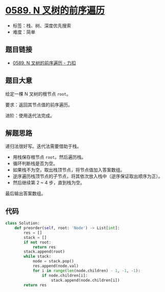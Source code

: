 # [0589. N 叉树的前序遍历](https://leetcode.cn/problems/n-ary-tree-preorder-traversal/)

- 标签：栈、树、深度优先搜索
- 难度：简单

## 题目链接

- [0589. N 叉树的前序遍历 - 力扣](https://leetcode.cn/problems/n-ary-tree-preorder-traversal/)

## 题目大意

给定一棵 N 叉树的根节点 `root`。

要求：返回其节点值的前序遍历。

进阶：使用迭代法完成。

## 解题思路

递归法很好写。迭代法需要借助于栈。

- 用栈保存根节点 `root`。然后遍历栈。
- 循环判断栈是否为空。
- 如果栈不为空，取出栈顶节点，将节点值加入答案数组。
- 逆序遍历栈顶节点的子节点，将其依次放入栈中（逆序保证取出顺序为正）。
- 然后继续第 2 ~ 4 步，直到栈为空。

最后输出答案数组。

## 代码

```python
class Solution:
    def preorder(self, root: 'Node') -> List[int]:
        res = []
        stack = []
        if not root:
            return res
        stack.append(root)
        while stack:
            node = stack.pop()
            res.append(node.val)
            for i in range(len(node.children) - 1, -1, -1):
                if node.children[i]:
                    stack.append(node.children[i])
        return res
```


